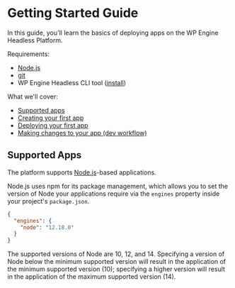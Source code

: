 # Getting Started Guide

In this guide, you'll learn the basics of deploying apps on the WP Engine Headless Platform.

Requirements:

- [Node.js](https://nodejs.org/en/download/)
- [git](https://git-scm.com/downloads)
- WP Engine Headless CLI tool ([install](/#installation))

What we'll cover:

- [Supported apps](#supported-apps)
- [Creating your first app](/guides/getting-started/create-app)
- [Deploying your first app](/guides/getting-started/deploy-app)
- [Making changes to your app (dev workflow)](/guides/getting-started/workflow)

## Supported Apps

The platform supports [Node.js](https://nodejs.org/)-based applications.

Node.js uses npm for its package management, which allows you to set the version of Node your applications require via the `engines` property inside your project's `package.json`.

```json
{
  "engines": {
    "node": "12.18.0"
  }
}
```

The supported versions of Node are 10, 12, and 14. Specifying a version of Node below the minimum supported version will result in the application of the minimum supported version (10); specifying a higher version will result in the application of the maximum supported version (14).

